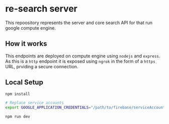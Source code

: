 
# re-search server

This repoository represents the server and core search API for that run google compute engine.

## How it works

This endpoints are deployed on compute engine using ```nodejs``` and ```express```. As this is a ```http``` endpoint it is exposed using ```ngrok``` in the form of a ```https``` URL, prviding a secure connection.

## Local Setup

```sh
npm install

# Replace service accounts
export GOOGLE_APPLICATION_CREDENTIALS="/path/to/firebase/serviceAccount.json"

npm run dev
```

